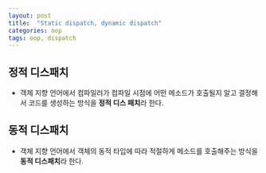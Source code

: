 ```yaml
---
layout: post
title:  "Static dispatch, dynamic dispatch"
categories: oop
tags: oop, dispatch
---
```


## 정적 디스패치
 - 객제 지향 언어에서 컴파일러가 컴파일 시점에 어떤 메소드가 호출될지 알고 결정해서 코드를 생성하는 방식을 **정적 디스 패치**라 한다.

## 동적 디스패치
 - 객체 지향 언어에서 객체의 동적 타입에 따라 적절하게 메소드를 호출해주는 방식을 **동적 디스패치**라 한다.
